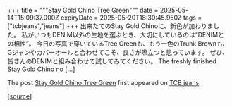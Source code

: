 +++
title = """Stay Gold Chino  Tree Green"""
date = 2025-05-14T15:09:37.000Z
expiryDate = 2025-05-20T18:30:45.950Z
tags = ["tcbjeans","jeans"]
+++
出来たてのStay Gold Chinoに、新色が加わりました。 私がいつもDENIM以外の生地を選ぶとき、大切にしているのは“DENIMとの相性”。 今日の写真で穿いているTree Greenも、もう一色のTrunk Brownも、Gジャンやカバーオールと合わせてこそ、良さが際立つと思っています。 ぜひ、皆さんのDENIMと組み合わせて試してみてください。 The freshly finished Stay Gold Chino no \[…\]

The post [Stay Gold Chino Tree Green](http://tcbjeans.com/2025/05/15/52429) first appeared on [TCB jeans](http://tcbjeans.com).

[[source]](http://tcbjeans.com/2025/05/15/52429)
